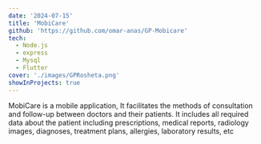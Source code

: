 ```yaml
---
date: '2024-07-15'
title: 'MobiCare'
github: 'https://github.com/omar-anas/GP-Mobicare'
tech:
  - Node.js
  - express
  - Mysql
  - Flutter
cover: './images/GPRosheta.png'
showInProjects: true
---
```

MobiCare is a mobile application, It facilitates the methods of consultation and follow-up between doctors and their patients. It includes all required data about the patient including prescriptions, medical reports, radiology images, diagnoses, treatment plans, allergies, laboratory results, etc
